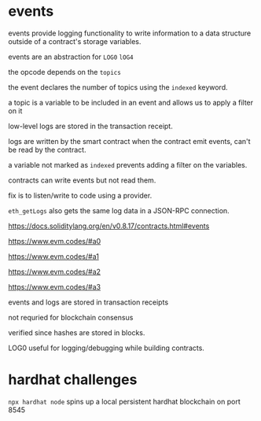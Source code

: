 # events

events provide logging functionality to write information to a data structure outside of a contract's storage variables.

events are an abstraction for `LOG0` `lOG4`

the opcode depends on the `topics`

the event declares the number of topics using the `indexed` keyword.

a topic is a variable to be included in an event and allows us to apply a filter on it

low-level logs are stored in the transaction receipt.

logs are written by the smart contract when the contract emit events, can't be read by the contract.

a variable not marked as `indexed` prevents adding a filter on the variables.

contracts can write events but not read them.

fix is to listen/write to code using a provider.

`eth_getLogs` also gets the same log data in a JSON-RPC connection.

https://docs.soliditylang.org/en/v0.8.17/contracts.html#events

https://www.evm.codes/#a0

https://www.evm.codes/#a1

https://www.evm.codes/#a2

https://www.evm.codes/#a3

events and logs are stored in transaction receipts

not requried for blockchain consensus

verified since hashes are stored in blocks.

LOG0 useful for logging/debugging while building contracts.

# hardhat challenges

`npx hardhat node` spins up a local persistent hardhat blockchain on port 8545

